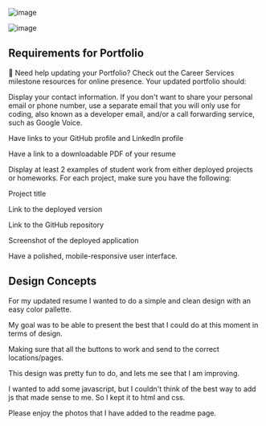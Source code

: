 ![image](https://user-images.githubusercontent.com/78775177/115975869-33bc7700-a52e-11eb-8ac1-a04f9674111c.png)

![image](https://user-images.githubusercontent.com/78775177/115975876-4b93fb00-a52e-11eb-8d78-41ba9deddb8c.png)


## Requirements for Portfolio

💁 Need help updating your Portfolio? Check out the Career Services milestone resources for online presence.
Your updated portfolio should:


Display your contact information. If you don't want to share your personal email or phone number, use a separate email that you will only use for coding, also known as a developer email, and/or a call forwarding service, such as Google Voice.


Have links to your GitHub profile and LinkedIn profile


Have a link to a downloadable PDF of your resume


Display at least 2 examples of student work from either deployed projects or homeworks. For each project, make sure you have the following:


Project title


Link to the deployed version


Link to the GitHub repository


Screenshot of the deployed application




Have a polished, mobile-responsive user interface.

## Design Concepts
For my updated resume I wanted to do a simple and clean design with an easy color pallette.

My goal was to be able to present the best that I could do at this moment in terms of design.

Making sure that all the buttons to work and send to the correct locations/pages.

This design was pretty fun to do, and lets me see that I am improving.

I wanted to add some javascript, but I couldn't think of the best way to add js that made sense to me.
So I kept it to html and css. 

Please enjoy the photos that I have added to the readme page.

